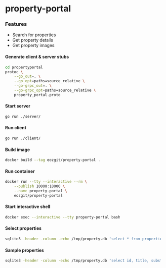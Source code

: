# property-portal

### Features

- Search for properties
- Get property details
- Get property images

#### Generate client & server stubs
```sh
cd propertyportal
protoc \
    --go_out=. \
    --go_opt=paths=source_relative \
    --go-grpc_out=. \
    --go-grpc_opt=paths=source_relative \
    property_portal.proto
```

#### Start server
```sh
go run ./server/
```

#### Run client
```sh
go run ./client/
```

#### Build image
```sh
docker build --tag eozgit/property-portal .
```

#### Run container
```sh
docker run --tty --interactive --rm \
    --publish 10000:10000 \
    --name property-portal \
    eozgit/property-portal
```

#### Start interactive shell
```sh
docker exec --interactive --tty property-portal bash
```

#### Select properties
```sh
sqlite3 -header -column -echo /tmp/property.db 'select * from properties;'
```

#### Sample properties
```sh
sqlite3 -header -column -echo /tmp/property.db 'select id, title, substr(description, 1, 9) description, substr(location, 1, 9) location, price, beds, bathrooms, property_type, garden, parking, new_home, current_rating, potential_rating from properties order by random() limit 5;'
```
